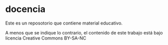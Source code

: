 # docencia
Este es un reposotorio que contiene material educativo.

A menos que se indique lo contrario, el contenido de este trabajo está bajo licencia Creative Commons BY-SA-NC
